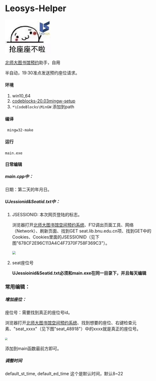 # Leosys-Helper

![表情包](src/bqb.jpg)

[北师大图书馆预约](http://seat.lib.bnu.edu.cn)助手，自用

半自动，19:30准点发送预约座位请求。

#### 环境

1. win10_64
2. [codeblocks-20.03mingw-setup](https://www.fosshub.com/Code-Blocks.html?dwl=codeblocks-20.03mingw-setup.exe)
3. ```*\CodeBlocks\MinGW``` 添加到path

#### 编译

``` mingw32-make```

#### 运行

```main.exe```

#### 日常编辑

##### main.cpp中：

日期：第二天的年月日。

##### UJessionid&Seatid.txt中：

1. JSESSIONID:  本次网页登陆的标志。

   浏览器打开[北师大图书馆空间预约系统](http://seat.lib.bnu.edu.cn)、F12调出页面工具、网络（Network）、刷新页面、找到GET seat.lib.bnu.edu.cn项、找到GET中的Cookies、Cookies里面的JSESSIONID（见下图"678CF2E96C113A4C4F7370F758F369C3"）。

   <img src="src/jsessionid.PNG" style="zoom:67%;" />

   

2. seat座位号

   **UJessioinid&Seatid.txt必须和main.exe在同一目录下，并且每天编辑**

### 常用编辑：

##### 增加座位：

座位号：需要找到真正的座位号id。

浏览器打开[北师大图书馆空间预约系统](http://seat.lib.bnu.edu.cn)、找到想要的座位、右键检查元素、"seat_xxxx"（见下图"seat_48918"）中的xxxx就是真正的座位号。

<img src="src/seat.PNG" style="zoom: 50%;" />

添加到main函数最前方即可。

##### 调整时间

default_st_time, default_ed_time 这个是默认时间，默认8~22



